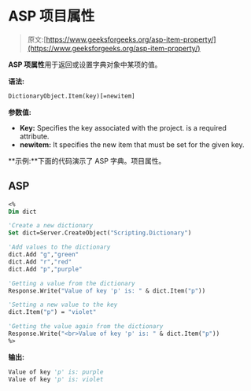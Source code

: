 # ASP 项目属性

> 原文:[https://www.geeksforgeeks.org/asp-item-property/](https://www.geeksforgeeks.org/asp-item-property/)

**ASP 项属性**用于返回或设置字典对象中某项的值。

**语法:**

```vb
DictionaryObject.Item(key)[=newitem]
```

**参数值:**

*   **Key:** Specifies the key associated with the project. is a required attribute.
*   **newitem:** It specifies the new item that must be set for the given key.

**示例:**下面的代码演示了 ASP 字典。项目属性。

## ASP

```vb
<%
Dim dict

'Create a new dictionary
Set dict=Server.CreateObject("Scripting.Dictionary")

'Add values to the dictionary
dict.Add "g","green"
dict.Add "r","red"
dict.Add "p","purple"

'Getting a value from the dictionary
Response.Write("Value of key 'p' is: " & dict.Item("p"))

'Setting a new value to the key
dict.Item("p") = "violet"

'Getting the value again from the dictionary
Response.Write("<br>Value of key 'p' is: " & dict.Item("p"))
%>
```

**输出:**

```vb
Value of key 'p' is: purple
Value of key 'p' is: violet
```